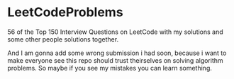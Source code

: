 # LeetCodeProblems
56 of the Top 150 Interview Questions on LeetCode with my solutions and some other people solutions together.

And I am gonna add some wrong submission i had soon, because i want to make everyone see this repo should trust theirselves on solving algorithm problems.
So maybe if you see my mistakes you can learn something.
